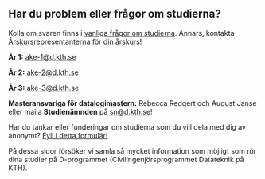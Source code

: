 Har du problem eller frågor om studierna?
-----------------------------------------

Kolla om svaren finns i [vanliga frågor om studierna](/studier/faq). Annars,
kontakta Årskursrepresentanterna för din årskurs!

**År 1:** <ake-1@d.kth.se>

**År 2:** <ake-2@d.kth.se>

**År 3:** <ake-3@d.kth.se>

**Masteransvariga för datalogimastern:** Rebecca Redgert och August
Janse eller maila **Studienämnden** på <sn@d.kth.se>!

Har du tankar eller funderingar om studierna som du vill dela med dig av anonymt? [Fyll i detta formulär!](https://docs.google.com/forms/d/1LDJBP4Jrjd7iOPx84IwFt0Wy5nfPj4Hi1JyMwGRiF-I/viewform)

På dessa sidor försöker vi samla så mycket information som möjligt som
rör dina studier på D-programmet (Civilingenjörsprogrammet Datateknik på KTH).


